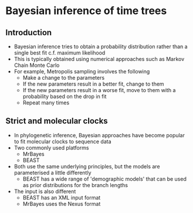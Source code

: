 # Bayesian inference of time trees

## Introduction

- Bayesian inference tries to obtain a probability distribution rather than a single best fit c.f. maximum likelihood
- This is typically obtained using numerical approaches such as Markov Chain Monte Carlo
- For example, Metropolis sampling involves the following
  - Make a change to the parameters
  - If the new parameters result in a better fit, change to them
  - If the new parameters result in a worse fit, move to them with a probability based on the drop in fit
  - Repeat many times

## Strict and molecular clocks

- In phylogenetic inference, Bayesian approaches have become popular to fit molecular clocks to sequence data
- Two commonly used platforms
  - MrBayes
  - BEAST
- Both use the same underlying principles, but the models are parameterised a little differently
  - BEAST has a wide range of 'demographic models' that can be used as prior distributions for the branch lengths
- The input is also different
  - BEAST has an XML input format
  - MrBayes uses the Nexus format
